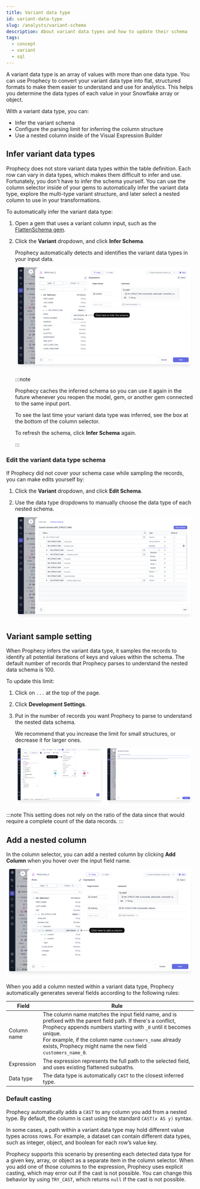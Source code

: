 ```yaml
---
title: Variant data type
id: variant-data-type
slug: /analysts/variant-schema
description: About variant data types and how to update their schema
tags:
  - concept
  - variant
  - sql
---
```


A variant data type is an array of values with more than one data type. You can use Prophecy to convert your variant data type into flat, structured formats to make them easier to understand and use for analytics. This helps you determine the data types of each value in your Snowflake array or object.

With a variant data type, you can:

- Infer the variant schema
- Configure the parsing limit for inferring the column structure
- Use a nested column inside of the Visual Expression Builder

## Infer variant data types

Prophecy does not store variant data types within the table definition. Each row can vary in data types, which makes them difficult to infer and use. Fortunately, you don't have to infer the schema yourself. You can use the column selector inside of your gems to automatically infer the variant data type, explore the multi-type variant structure, and later select a nested column to use in your transformations.

To automatically infer the variant data type:

1. Open a gem that uses a variant column input, such as the [FlattenSchema gem](/analysts/flatten-schema).

1. Click the **Variant** dropdown, and click **Infer Schema**.

   Prophecy automatically detects and identifies the variant data types in your input data.

   ![Schema and column selector](img/variant-infer-schema.png)

   :::note

   Prophecy caches the inferred schema so you can use it again in the future whenever you reopen the model, gem, or another gem connected to the same input port.

   To see the last time your variant data type was inferred, see the box at the bottom of the column selector.

   To refresh the schema, click **Infer Schema** again.

   :::

### Edit the variant data type schema

If Prophecy did not cover your schema case while sampling the records, you can make edits yourself by:

1. Click the **Variant** dropdown, and click **Edit Schema**.
1. Use the data type dropdowns to manually choose the data type of each nested schema.

   ![Edit schema view](img/variant-edit-schema.png)

## Variant sample setting

When Prophecy infers the variant data type, it samples the records to identify all potential iterations of keys and values within the schema. The default number of records that Prophecy parses to understand the nested data schema is 100.

To update this limit:

1. Click on `...` at the top of the page.
1. Click **Development Settings**.
1. Put in the number of records you want Prophecy to parse to understand the nested data schema.

   We recommend that you increase the limit for small structures, or decrease it for larger ones.

   ![Variant sampling setting](img/variant-sampling-setting.png)

:::note
This setting does not rely on the ratio of the data since that would require a complete count of the data records.
:::

## Add a nested column

In the column selector, you can add a nested column by clicking **Add Column** when you hover over the input field name.

![Add column](img/variant-add-column.png)

When you add a column nested within a variant data type, Prophecy automatically generates several fields according to the following rules:

| Field       | Rule                                                                                                                                                                                                                                                                                                              |
| ----------- | ----------------------------------------------------------------------------------------------------------------------------------------------------------------------------------------------------------------------------------------------------------------------------------------------------------------- |
| Column name | The column name matches the input field name, and is prefixed with the parent field path. If there's a conflict, Prophecy appends numbers starting with `_0` until it becomes unique. <br/>For example, if the column name `customers_name` already exists, Prophecy might name the new field `customers_name_0`. |
| Expression  | The expression represents the full path to the selected field, and uses existing flattened subpaths.                                                                                                                                                                                                              |
| Data type   | The data type is automatically `CAST` to the closest inferred type.                                                                                                                                                                                                                                               |

### Default casting

Prophecy automatically adds a `CAST` to any column you add from a nested type. By default, the column is cast using the standard `CAST(x AS y)` syntax.

In some cases, a path within a variant data type may hold different value types across rows. For example, a dataset can contain different data types, such as integer, object, and boolean for each row’s value key.

Prophecy supports this scenario by presenting each detected data type for a given key, array, or object as a separate item in the column selector. When you add one of those columns to the expression, Prophecy uses explicit casting, which may error out if the cast is not possible. You can change this behavior by using `TRY_CAST`, which returns `null` if the cast is not possible.
